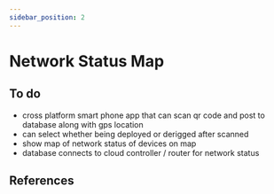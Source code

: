 ```yaml
---
sidebar_position: 2
---
```


# Network Status Map

## To do
- cross platform smart phone app that can scan qr code and post to database along with gps location
- can select whether being deployed or derigged after scanned
- show map of network status of devices on map
- database connects to cloud controller / router for network status




## References
